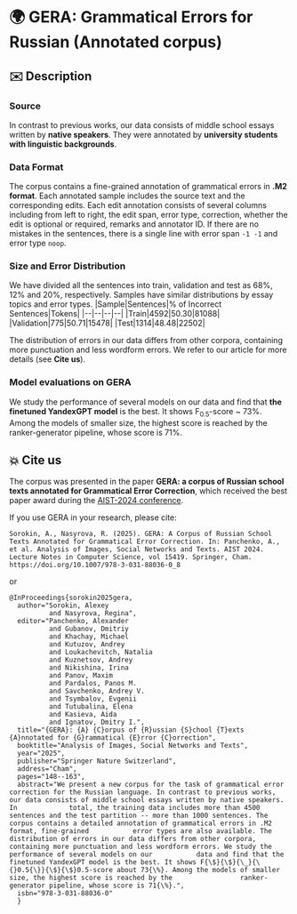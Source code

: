 # :earth_africa: GERA: Grammatical Errors for Russian (Annotated corpus)

## :envelope: Description
### Source
In contrast to previous works, our data consists of middle school essays written by **native speakers**. They were annotated by **university students with linguistic backgrounds**.

### Data Format
The corpus contains a fine-grained annotation of grammatical errors in **.M2 format**. Each annotated sample includes the source text and the corresponding edits. Each edit annotation consists of several columns including from left to right, the edit span, error type, correction, whether the edit is optional or required, remarks and annotator ID. If there are no mistakes in the sentences, there is a single line with error span `-1 -1` and error type `noop`.

### Size and Error Distribution
We have divided all the sentences into train, validation and test as 68\%, 12\% and 20\%, respectively. Samples have similar distributions by essay topics and error types.
|Sample|Sentences|\% of Incorrect Sentences|Tokens|
|--|--|--|--|
|Train|4592|50.30|81088|
|Validation|775|50.71|15478|
|Test|1314|48.48|22502|

The distribution of errors in our data differs from other corpora, containing more punctuation and less wordform errors. We refer to our article for more details (see **Cite us**).
### Model evaluations on GERA
We study the performance of several models on our data and find that **the finetuned YandexGPT model** is the best. It shows F<sub>0.5</sub>-score ~ 73\%. Among the models of smaller size, the highest score is reached by the ranker-generator pipeline, whose score is 71\%.

## :boom: Cite us
The corpus was presented in the paper **GERA: a corpus of Russian school texts annotated for Grammatical Error Correction**, which received the best paper award during the [AIST-2024 conference](https://aistconf.org/).

If you use GERA in your research, please cite:
```
Sorokin, A., Nasyrova, R. (2025). GERA: A Corpus of Russian School Texts Annotated for Grammatical Error Correction. In: Panchenko, A., et al. Analysis of Images, Social Networks and Texts. AIST 2024. Lecture Notes in Computer Science, vol 15419. Springer, Cham. https://doi.org/10.1007/978-3-031-88036-0_8
```

or
```
@InProceedings{sorokin2025gera,
  author="Sorokin, Alexey
          and Nasyrova, Regina",
  editor="Panchenko, Alexander
          and Gubanov, Dmitriy
          and Khachay, Michael
          and Kutuzov, Andrey
          and Loukachevitch, Natalia
          and Kuznetsov, Andrey
          and Nikishina, Irina
          and Panov, Maxim
          and Pardalos, Panos M.
          and Savchenko, Andrey V.
          and Tsymbalov, Evgenii
          and Tutubalina, Elena
          and Kasieva, Aida
          and Ignatov, Dmitry I.",
  title="{GERA}: {A} {C}orpus of {R}ussian {S}chool {T}exts {A}nnotated for {G}rammatical {E}rror {C}orrection",
  booktitle="Analysis of Images, Social Networks and Texts",
  year="2025",
  publisher="Springer Nature Switzerland",
  address="Cham",
  pages="148--163",
  abstract="We present a new corpus for the task of grammatical error correction for the Russian language. In contrast to previous works, our data consists of middle school essays written by native speakers. In             total, the training data includes more than 4500 sentences and the test partition -- more than 1000 sentences. The corpus contains a detailed annotation of grammatical errors in .M2 format, fine-grained           error types are also available. The distribution of errors in our data differs from other corpora, containing more punctuation and less wordform errors. We study the performance of several models on our           data and find that the finetuned YandexGPT model is the best. It shows F{\$}{\$}{\_}{\{}0.5{\}}{\$}{\$}0.5-score about 73{\%}. Among the models of smaller size, the highest score is reached by the                 ranker-generator pipeline, whose score is 71{\%}.",
  isbn="978-3-031-88036-0"
  }
```
